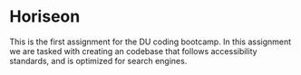 # Horiseon

This is the first assignment for the DU coding bootcamp. In this assignment we are tasked with creating an codebase that follows accessibility standards, and is optimized for search engines.